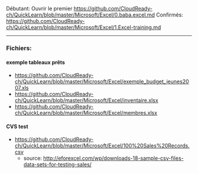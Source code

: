 Débutant: Ouvrir le premier https://github.com/CloudReady-ch/QuickLearn/blob/master/Microsoft/Excel/0.baba.excel.md
Confirmés: https://github.com/CloudReady-ch/QuickLearn/blob/master/Microsoft/Excel/1.Excel-training.md

---
### Fichiers:
#### exemple tableaux prêts
* https://github.com/CloudReady-ch/QuickLearn/blob/master/Microsoft/Excel/exemple_budget_jeunes2007.xls
* https://github.com/CloudReady-ch/QuickLearn/blob/master/Microsoft/Excel/inventaire.xlsx
* https://github.com/CloudReady-ch/QuickLearn/blob/master/Microsoft/Excel/membres.xlsx
#### CVS test
* https://github.com/CloudReady-ch/QuickLearn/blob/master/Microsoft/Excel/100%20Sales%20Records.csv
  * source: http://eforexcel.com/wp/downloads-18-sample-csv-files-data-sets-for-testing-sales/
